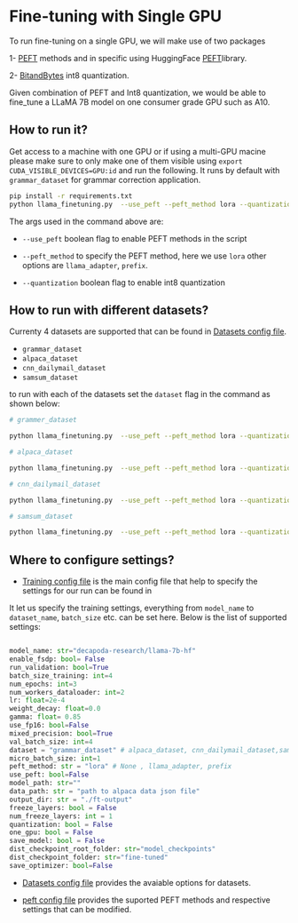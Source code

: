# Fine-tuning with Single GPU

To run fine-tuning on a single GPU, we will  make use of two packages

1- [PEFT](https://huggingface.co/blog/peft) methods and in specific using HuggingFace [PEFT](https://github.com/huggingface/peft)library. 

2- [BitandBytes](https://github.com/TimDettmers/bitsandbytes) int8 quantization.

Given combination of PEFT and Int8 quantization, we would be able to fine_tune a LLaMA 7B model on one consumer grade GPU such as A10.


## How to run it?

Get access to a machine with one GPU or if using a multi-GPU macine please make sure to only make one of them visible using `export CUDA_VISIBLE_DEVICES=GPU:id` and run the following. It runs by default with `grammar_dataset` for grammar correction application.


```bash
pip install -r requirements.txt
python llama_finetuning.py  --use_peft --peft_method lora --quantization 

```
The args used in the command above are:

* `--use_peft` boolean flag to enable PEFT methods in the script

* `--peft_method` to specify the PEFT method, here we use `lora` other options are `llama_adapter`, `prefix`. 

* `--quantization` boolean flag to enable int8 quantization


## How to run with different datasets?

Currenty 4 datasets are supported that can be found in [Datasets config file](../configs/datasets.py).

* `grammar_dataset`
* `alpaca_dataset`
* `cnn_dailymail_dataset`
* `samsum_dataset`

to run with each of the datasets set the `dataset` flag in the command as shown below:

```bash
# grammer_dataset

python llama_finetuning.py  --use_peft --peft_method lora --quantization  --dataset grammar_dataset

# alpaca_dataset

python llama_finetuning.py  --use_peft --peft_method lora --quantization  --dataset alpaca_dataset

# cnn_dailymail_dataset

python llama_finetuning.py  --use_peft --peft_method lora --quantization  --dataset cnn_dailymail_dataset

# samsum_dataset

python llama_finetuning.py  --use_peft --peft_method lora --quantization  --dataset samsum_dataset

```

## Where to configure settings?

* [Training config file](../configs/training.py) is the main config file that help to specify the settings for our run can be found in

It let us specify the training settings, everything from `model_name` to `dataset_name`, `batch_size` etc. can be set here. Below is the list of supported settings:

```python

model_name: str="decapoda-research/llama-7b-hf"
enable_fsdp: bool= False 
run_validation: bool=True
batch_size_training: int=4
num_epochs: int=3
num_workers_dataloader: int=2
lr: float=2e-4
weight_decay: float=0.0
gamma: float= 0.85
use_fp16: bool=False
mixed_precision: bool=True
val_batch_size: int=4
dataset = "grammar_dataset" # alpaca_dataset, cnn_dailymail_dataset,samsum_dataset
micro_batch_size: int=1
peft_method: str = "lora" # None , llama_adapter, prefix
use_peft: bool=False
model_path: str=""
data_path: str = "path to alpaca data json file"
output_dir: str = "./ft-output"
freeze_layers: bool = False
num_freeze_layers: int = 1
quantization: bool = False
one_gpu: bool = False
save_model: bool = False
dist_checkpoint_root_folder: str="model_checkpoints"
dist_checkpoint_folder: str="fine-tuned"
save_optimizer: bool=False

```

* [Datasets config file](../configs/datasets.py) provides the avaiable options for datasets.

* [peft config file](../configs/peft.py) provides the suported PEFT methods and respective settings that can be modified.  